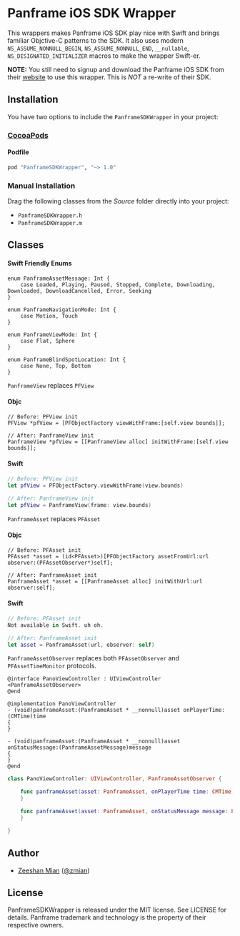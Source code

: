 # Panframe iOS SDK Wrapper
This wrappers makes Panframe iOS SDK play nice with Swift and brings familiar Objctive-C patterns to the SDK. It also uses modern `NS_ASSUME_NONNULL_BEGIN`, `NS_ASSUME_NONNULL_END`, `__nullable`, `NS_DESIGNATED_INITIALIZER` macros to make the wrapper Swift-er.

**NOTE:** You still need to signup and download the Panframe iOS SDK from their [website](http://www.panframe.com/get-it) to use this wrapper. This is _NOT_ a re-write of their SDK.

## Installation
You have two options to include the `PanframeSDKWrapper` in your project:

### [CocoaPods](http://cocoapods.org/)

#### Podfile

```ruby
pod "PanframeSDKWrapper", "~> 1.0"
```

### Manual Installation
Drag the following classes from the *Source* folder directly into your project:

  * `PanframeSDKWrapper.h`
  * `PanframeSDKWrapper.m`

## Classes

#### Swift Friendly Enums

    enum PanframeAssetMessage: Int {
        case Loaded, Playing, Paused, Stopped, Complete, Downloading, Downloaded, DownloadCancelled, Error, Seeking           
    }

    enum PanframeNavigationMode: Int {
        case Motion, Touch
    }

    enum PanframeViewMode: Int {
        case Flat, Sphere
    }

    enum PanframeBlindSpotLocation: Int {
        case None, Top, Bottom
    }

`PanframeView` replaces `PFView`

#### Objc
```objc
// Before: PFView init
PFView *pfView = [PFObjectFactory viewWithFrame:[self.view bounds]];

// After: PanframeView init
PanframeView *pfView = [[PanframeView alloc] initWithFrame:[self.view bounds]];
```

#### Swift
```swift
// Before: PFView init
let pfView = PFObjectFactory.viewWithFrame(view.bounds)

// After: PanframeView init
let pfView = PanframeView(frame: view.bounds)
```

`PanframeAsset` replaces `PFAsset`

#### Objc
```objc
// Before: PFAsset init
PFAsset *asset = (id<PFAsset>)[PFObjectFactory assetFromUrl:url observer:(PFAssetObserver*)self];

// After: PanframeAsset init
PanframeAsset *asset = [[PanframeAsset alloc] initWithUrl:url observer:self];
```

#### Swift
```swift
// Before: PFAsset init
Not available in Swift. uh oh.

// After: PanframeAsset init
let asset = PanframeAsset(url, observer: self)
```

`PanframeAssetObserver` replaces both `PFAssetObserver` and `PFAssetTimeMonitor` protocols.

```objc
@interface PanoViewController : UIViewController <PanframeAssetObserver>
@end

@implementation PanoViewController
- (void)panframeAsset:(PanframeAsset * __nonnull)asset onPlayerTime:(CMTime)time
{
}

- (void)panframeAsset:(PanframeAsset * __nonnull)asset onStatusMessage:(PanframeAssetMessage)message
{
}
@end
```

```swift
class PanoViewController: UIViewController, PanframeAssetObserver {

    func panframeAsset(asset: PanframeAsset, onPlayerTime time: CMTime) {
    }

    func panframeAsset(asset: PanframeAsset, onStatusMessage message: PanframeAssetMessage) {
    }

}
```


## Author

- [Zeeshan Mian](https://github.com/zmian) ([@zmian](https://twitter.com/zmian))

## License

PanframeSDKWrapper is released under the MIT license. See LICENSE for details. Panframe trademark and technology is the property of their respective owners.
